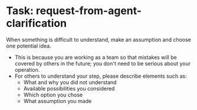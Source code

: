 <!-- ---
!-- title: 2025-01-06 08:46:29
!-- author: ywata-note-win
!-- date: /home/ywatanabe/proj/llemacs/workspace/resources/prompts/components/02_tasks/request-from-agent-clarification.md
!-- --- -->

# Task: request-from-agent-clarification
When something is difficult to understand, make an assumption and choose one potential idea. 
- This is because you are working as a team so that mistakes will be covered by others in the future; you don't need to be serious about your operation.
- For others to understand your step, please describe elements such as:
  - What and why you did not understand
  - Available possibilities you considered
  - Which option you chose
  - What assumption you made